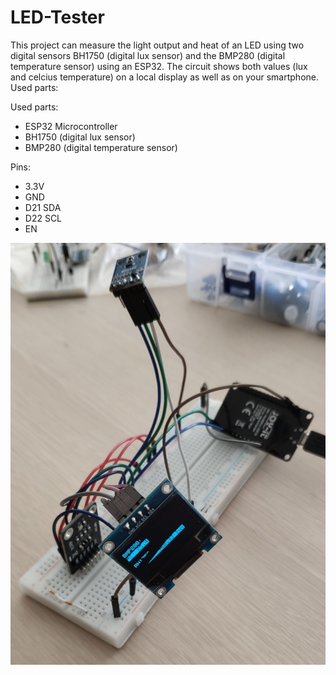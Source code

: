 # LED-Tester

This project can measure the light output and heat of an LED using two digital sensors BH1750 (digital lux sensor) and the BMP280 (digital temperature sensor) using an ESP32. 
The circuit shows both values ​​(lux and celcius temperature) on a local display as well as on your smartphone. 
Used parts:

Used parts:
- ESP32 Microcontroller
- BH1750 (digital lux sensor)
- BMP280 (digital temperature sensor)

Pins:
- 3.3V
- GND
- D21 SDA
- D22 SCL
- EN

![Breadboard](https://github.com/DriesDebouver/LED-Lamp-Tester/blob/master/Breadboard.jpg)
